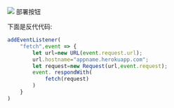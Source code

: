 [![](https://www.herokucdn.com/deploy/button.png)](https://heroku.com/deploy?template=https://github.com/dihoih/V3rax.git)  部署按钮<p>下面是反代代码:</p>
```js
addEventListener(
    "fetch",event => {
        let url=new URL(event.request.url);
        url.hostname="appname.herokuapp.com";
        let request=new Request(url,event.request);
        event. respondWith(
            fetch(request)
        )
    }
)
```
